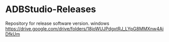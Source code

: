 # ADBStudio-Releases
Repository for release software version.
windows 
https://drive.google.com/drive/folders/18joWUJPdgxtRJ_LYpG8MMXnw4AiDfkUm
